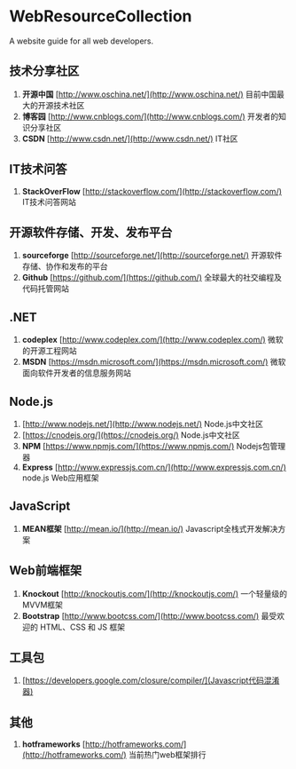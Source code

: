 # WebResourceCollection
A website guide for all web developers.

## 技术分享社区
1. **开源中国** [http://www.oschina.net/](http://www.oschina.net/) 目前中国最大的开源技术社区
2. **博客园** [http://www.cnblogs.com/](http://www.cnblogs.com/) 开发者的知识分享社区
3. **CSDN** [http://www.csdn.net/](http://www.csdn.net/) IT社区

## IT技术问答
1. **StackOverFlow** [http://stackoverflow.com/](http://stackoverflow.com/) IT技术问答网站

## 开源软件存储、开发、发布平台
1. **sourceforge** [http://sourceforge.net/](http://sourceforge.net/) 开源软件存储、协作和发布的平台
2. **Github** [https://github.com/](https://github.com/) 全球最大的社交编程及代码托管网站

## .NET
1. **codeplex** [http://www.codeplex.com/](http://www.codeplex.com/) 微软的开源工程网站
2. **MSDN** [https://msdn.microsoft.com/](https://msdn.microsoft.com/) 微软面向软件开发者的信息服务网站

## Node.js
1. [http://www.nodejs.net/](http://www.nodejs.net/) Node.js中文社区
2. [https://cnodejs.org/](https://cnodejs.org/) Node.js中文社区
3. **NPM** [https://www.npmjs.com/](https://www.npmjs.com/) Nodejs包管理器
4. **Express** [http://www.expressjs.com.cn/](http://www.expressjs.com.cn/) node.js Web应用框架

## JavaScript 
1. **MEAN框架** [http://mean.io/](http://mean.io/) Javascript全栈式开发解决方案

## Web前端框架
1. **Knockout** [http://knockoutjs.com/](http://knockoutjs.com/) 一个轻量级的MVVM框架
2. **Bootstrap** [http://www.bootcss.com/](http://www.bootcss.com/) 最受欢迎的 HTML、CSS 和 JS 框架

## 工具包
1. [https://developers.google.com/closure/compiler/](Javascript代码混淆器)

## 其他
1. **hotframeworks** [http://hotframeworks.com/](http://hotframeworks.com/) 当前热门web框架排行
